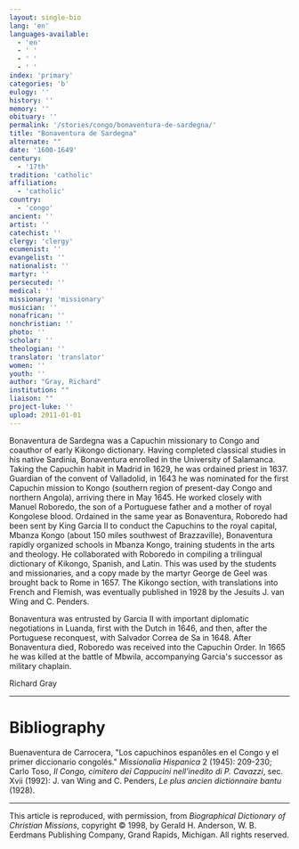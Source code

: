 ```yaml
---
layout: single-bio
lang: 'en'
languages-available:
  - 'en'
  - ' '
  - ' '
  - ' '
index: 'primary'
categories: 'b'
eulogy: ''
history: ''
memory: ''
obituary: ''
permalink: '/stories/congo/bonaventura-de-sardegna/'
title: "Bonaventura de Sardegna"
alternate: ""
date: '1600-1649'
century:
  - '17th'
tradition: 'catholic'
affiliation:
  - 'catholic'
country:
  - 'congo'
ancient: ''
artist: ''
catechist: ''
clergy: 'clergy'
ecumenist: ''
evangelist: ''
nationalist: ''
martyr: ''
persecuted: ''
medical: ''
missionary: 'missionary'
musician: ''
nonafrican: ''
nonchristian: ''
photo: ''
scholar: ''
theologian: ''
translator: 'translator'
women: ''
youth: ''
author: "Gray, Richard"
institution: ""
liaison: ""
project-luke: ''
upload: 2011-01-01
---
```




Bonaventura de Sardegna was a Capuchin missionary to Congo and coauthor of early Kikongo dictionary. Having completed classical studies in his native Sardinia, Bonaventura enrolled in the University of Salamanca. Taking the Capuchin habit in Madrid in 1629, he was ordained priest in 1637. Guardian of the convent of Valladolid, in 1643 he was nominated for the first Capuchin mission to Kongo (southern region of present-day Congo and northern Angola), arriving there in May 1645. He worked closely with Manuel Roboredo, the son of a Portuguese father and a mother of royal Kongolese blood. Ordained in the same year as Bonaventura, Roboredo had been sent by King Garcia II to conduct the Capuchins to the royal capital, Mbanza Kongo (about 150 miles southwest of Brazzaville), Bonaventura rapidly organized schools in Mbanza Kongo, training students in the arts and theology. He collaborated with Roboredo in compiling a trilingual dictionary of Kikongo, Spanish, and Latin. This was used by the students and missionaries, and a copy made by the martyr George de Geel was brought back to Rome in 1657. The Kikongo section, with translations into French and Flemish, was eventually published in 1928 by the Jesuits J. van Wing and C. Penders.

Bonaventura was entrusted by Garcia II with important diplomatic negotiations in Luanda, first with the Dutch in 1646, and then, after the Portuguese reconquest, with Salvador Correa de Sa in 1648. After Bonaventura died, Roboredo was received into the Capuchin Order. In 1665 he was killed at the battle of Mbwila, accompanying Garcia's successor as military chaplain.

Richard Gray

---

# Bibliography

Buenaventura de Carrocera, "Los capuchinos espanôles en el Congo y el primer diccionario congolés." *Missionalia Hispanica* 2 (1945): 209-230; Carlo Toso, *Il Congo, cimitero dei Cappucini nell'inedito di P. Cavazzi*, sec. Xvii (1992): J. van Wing and C. Penders, *Le plus ancien dictionnaire bantu* (1928).

---

This article is reproduced, with permission, from *Biographical Dictionary of Christian Missions*, copyright © 1998, by Gerald H. Anderson, W. B. Eerdmans Publishing Company, Grand Rapids, Michigan. All rights reserved.
